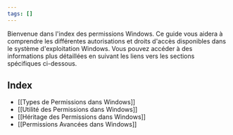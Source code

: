 ```yaml
---
tags: []
---
```


Bienvenue dans l'index des permissions Windows. Ce guide vous aidera à comprendre les différentes autorisations et droits d'accès disponibles dans le système d'exploitation Windows. Vous pouvez accéder à des informations plus détaillées en suivant les liens vers les sections spécifiques ci-dessous.

## Index
- [[Types de Permissions dans Windows]]
- [[Utilité des Permissions dans Windows]]
- [[Héritage des Permissions dans Windows]]
- [[Permissions Avancées dans Windows]]